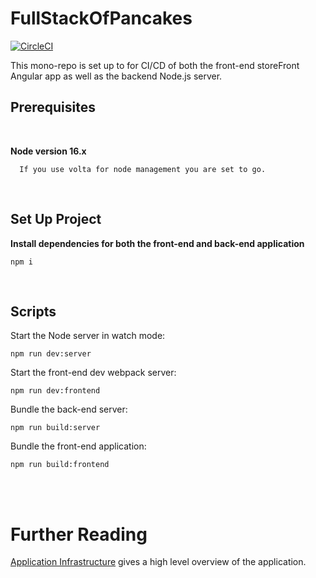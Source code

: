 # FullStackOfPancakes

[![CircleCI](https://circleci.com/gh/dhawkvq/fullStackOfPancakes/tree/master.svg?style=svg)](https://circleci.com/gh/dhawkvq/fullStackOfPancakes/tree/master)

This mono-repo is set up to for CI/CD of both the front-end storeFront Angular app as well as the backend Node.js server.

## Prerequisites

<br>

**Node version 16.x**

```
  If you use volta for node management you are set to go.
```

<br>

## Set Up Project

**Install dependencies for both the front-end and back-end application**

```
npm i
```

<br>

## Scripts

Start the Node server in watch mode:

```
npm run dev:server
```

Start the front-end dev webpack server:

```
npm run dev:frontend
```

Bundle the back-end server:

```
npm run build:server
```

Bundle the front-end application:

```
npm run build:frontend
```

<br>
<br>

# Further Reading

[Application Infrastructure](./documentation/infrastructure.MD) gives a high level overview of the application.
